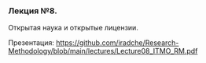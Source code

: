 ### Лекция №8.     
Открытая наука и открытые лицензии.

Презентация: https://github.com/iradche/Research-Methodology/blob/main/lectures/Lecture08_ITMO_RM.pdf     

